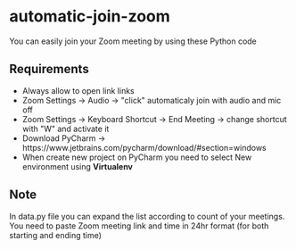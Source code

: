 # automatic-join-zoom
You can easily join your Zoom meeting by using these Python code


## Requirements

<ul>
  <li> Always allow to open link links 
  <li> Zoom Settings -> Audio -> "click" automaticaly join with audio and mic off
  <li> Zoom Settings -> Keyboard Shortcut -> End Meeting -> change shortcut with "W" and activate it
  <li> Download PyCharm -> https://www.jetbrains.com/pycharm/download/#section=windows
  <li> When create new project on PyCharm you need to select New environment using <b>Virtualenv</b>
</ul>


## Note

In data.py file you can expand the list according to count of your meetings. You need to paste Zoom meeting link and time in 24hr format (for both starting and ending time)
